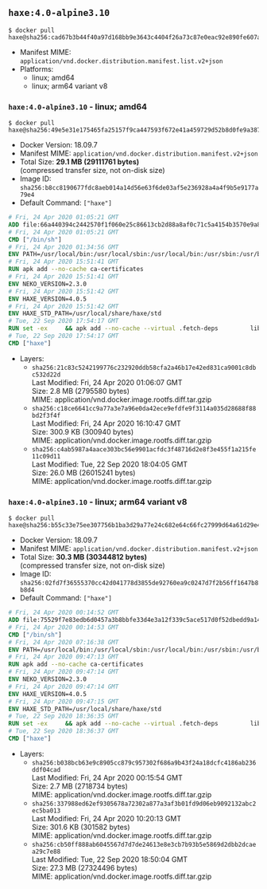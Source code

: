 ## `haxe:4.0-alpine3.10`

```console
$ docker pull haxe@sha256:cad67b3b44f40a97d168bb9e3643c4404f26a73c87e0eac92e890fe607aa4359
```

-	Manifest MIME: `application/vnd.docker.distribution.manifest.list.v2+json`
-	Platforms:
	-	linux; amd64
	-	linux; arm64 variant v8

### `haxe:4.0-alpine3.10` - linux; amd64

```console
$ docker pull haxe@sha256:49e5e31e175465fa25157f9ca447593f672e41a459729d52b8d0fe9a3877c55b
```

-	Docker Version: 18.09.7
-	Manifest MIME: `application/vnd.docker.distribution.manifest.v2+json`
-	Total Size: **29.1 MB (29111761 bytes)**  
	(compressed transfer size, not on-disk size)
-	Image ID: `sha256:b8cc8190677fdc8aeb014a14d56e63f6de03af5e236928a4a4f9b5e9177a79e4`
-	Default Command: `["haxe"]`

```dockerfile
# Fri, 24 Apr 2020 01:05:21 GMT
ADD file:66a440394c2442570f1f060e25c86613cb2d88a8af0c71c5a4154b3570e9a805 in / 
# Fri, 24 Apr 2020 01:05:21 GMT
CMD ["/bin/sh"]
# Fri, 24 Apr 2020 01:34:56 GMT
ENV PATH=/usr/local/bin:/usr/local/sbin:/usr/local/bin:/usr/sbin:/usr/bin:/sbin:/bin
# Fri, 24 Apr 2020 15:51:41 GMT
RUN apk add --no-cache ca-certificates
# Fri, 24 Apr 2020 15:51:41 GMT
ENV NEKO_VERSION=2.3.0
# Fri, 24 Apr 2020 15:51:42 GMT
ENV HAXE_VERSION=4.0.5
# Fri, 24 Apr 2020 15:51:42 GMT
ENV HAXE_STD_PATH=/usr/local/share/haxe/std
# Tue, 22 Sep 2020 17:54:17 GMT
RUN set -ex 	&& apk add --no-cache --virtual .fetch-deps 		libressl 		tar 		git 		&& wget -O neko.tar.gz "https://github.com/HaxeFoundation/neko/archive/v2-3-0/neko-2.3.0.tar.gz" 	&& echo "850e7e317bdaf24ed652efeff89c1cb21380ca19f20e68a296c84f6bad4ee995 *neko.tar.gz" | sha256sum -c - 	&& mkdir -p /usr/src/neko 	&& tar -xC /usr/src/neko --strip-components=1 -f neko.tar.gz 	&& rm neko.tar.gz 	&& apk add --no-cache --virtual .neko-build-deps 		apache2-dev 		cmake 		gc-dev 		gcc 		gtk+2.0-dev 		libc-dev 		linux-headers 		mariadb-dev 		mbedtls-dev 		ninja 		sqlite-dev 	&& cd /usr/src/neko 	&& cmake -GNinja -DNEKO_JIT_DISABLE=ON -DRELOCATABLE=OFF -DRUN_LDCONFIG=OFF . 	&& ninja 	&& ninja install 		&& git clone --recursive --depth 1 --branch 4.0.5 "https://github.com/HaxeFoundation/haxe.git" /usr/src/haxe 	&& cd /usr/src/haxe 	&& mkdir -p $HAXE_STD_PATH 	&& cp -r std/* $HAXE_STD_PATH 	&& apk add --no-cache --virtual .haxe-build-deps 		pcre-dev 		zlib-dev 		mbedtls-dev 		make 				opam 		aspcud 		m4 		unzip 		patch 		musl-dev 						ocaml-compiler-libs 		ocaml-ocamldoc 				&& opam init --compiler=4.11.0 --disable-sandboxing 	&& eval $(opam env) 	&& opam pin add haxe . --no-action 	&& opam install haxe --deps-only --yes 	&& make 	&& eval $(opam env --revert) 		&& mkdir -p /usr/local/bin 	&& cp haxe haxelib /usr/local/bin 	&& mkdir -p /haxelib 	&& cd / && haxelib setup /haxelib 		&& runDeps="$( 		scanelf --needed --nobanner --recursive /usr/local 			| awk '{ gsub(/,/, "\nso:", $2); print "so:" $2 }' 			| sort -u 			| xargs -r apk info --installed 			| sort -u 	)" 	&& apk add --virtual .haxe-rundeps $runDeps 	&& apk del .fetch-deps .neko-build-deps .haxe-build-deps 		&& rm -rf ~/.opam 		&& rm -rf /usr/src/neko /usr/src/haxe
# Tue, 22 Sep 2020 17:54:17 GMT
CMD ["haxe"]
```

-	Layers:
	-	`sha256:21c83c5242199776c232920ddb58cfa2a46b17e42ed831ca9001c8dbc532d22d`  
		Last Modified: Fri, 24 Apr 2020 01:06:07 GMT  
		Size: 2.8 MB (2795580 bytes)  
		MIME: application/vnd.docker.image.rootfs.diff.tar.gzip
	-	`sha256:c18ce6641cc9a77a3e7a96e0da42ece9efdfe9f3114a035d28688f88bd2f3f4f`  
		Last Modified: Fri, 24 Apr 2020 16:10:47 GMT  
		Size: 300.9 KB (300940 bytes)  
		MIME: application/vnd.docker.image.rootfs.diff.tar.gzip
	-	`sha256:c4ab5987a4aace303bc56e9901acfdc3f48716d2e8f3e455f1a215fe11c09d11`  
		Last Modified: Tue, 22 Sep 2020 18:04:05 GMT  
		Size: 26.0 MB (26015241 bytes)  
		MIME: application/vnd.docker.image.rootfs.diff.tar.gzip

### `haxe:4.0-alpine3.10` - linux; arm64 variant v8

```console
$ docker pull haxe@sha256:b55c33e75ee307756b1ba3d29a77e24c682e64c66fc27999d64a61d29e440c93
```

-	Docker Version: 18.09.7
-	Manifest MIME: `application/vnd.docker.distribution.manifest.v2+json`
-	Total Size: **30.3 MB (30344812 bytes)**  
	(compressed transfer size, not on-disk size)
-	Image ID: `sha256:02fd7f36555370cc42d041778d3855de92760ea9c0247d7f2b56ff1647b8b8d4`
-	Default Command: `["haxe"]`

```dockerfile
# Fri, 24 Apr 2020 00:14:52 GMT
ADD file:75529f7e83edb6d0457a3b8bbfe33d4e3a12f339c5ace517d0f52dbedd9a146b in / 
# Fri, 24 Apr 2020 00:14:53 GMT
CMD ["/bin/sh"]
# Fri, 24 Apr 2020 07:16:38 GMT
ENV PATH=/usr/local/bin:/usr/local/sbin:/usr/local/bin:/usr/sbin:/usr/bin:/sbin:/bin
# Fri, 24 Apr 2020 09:47:13 GMT
RUN apk add --no-cache ca-certificates
# Fri, 24 Apr 2020 09:47:14 GMT
ENV NEKO_VERSION=2.3.0
# Fri, 24 Apr 2020 09:47:14 GMT
ENV HAXE_VERSION=4.0.5
# Fri, 24 Apr 2020 09:47:15 GMT
ENV HAXE_STD_PATH=/usr/local/share/haxe/std
# Tue, 22 Sep 2020 18:36:35 GMT
RUN set -ex 	&& apk add --no-cache --virtual .fetch-deps 		libressl 		tar 		git 		&& wget -O neko.tar.gz "https://github.com/HaxeFoundation/neko/archive/v2-3-0/neko-2.3.0.tar.gz" 	&& echo "850e7e317bdaf24ed652efeff89c1cb21380ca19f20e68a296c84f6bad4ee995 *neko.tar.gz" | sha256sum -c - 	&& mkdir -p /usr/src/neko 	&& tar -xC /usr/src/neko --strip-components=1 -f neko.tar.gz 	&& rm neko.tar.gz 	&& apk add --no-cache --virtual .neko-build-deps 		apache2-dev 		cmake 		gc-dev 		gcc 		gtk+2.0-dev 		libc-dev 		linux-headers 		mariadb-dev 		mbedtls-dev 		ninja 		sqlite-dev 	&& cd /usr/src/neko 	&& cmake -GNinja -DNEKO_JIT_DISABLE=ON -DRELOCATABLE=OFF -DRUN_LDCONFIG=OFF . 	&& ninja 	&& ninja install 		&& git clone --recursive --depth 1 --branch 4.0.5 "https://github.com/HaxeFoundation/haxe.git" /usr/src/haxe 	&& cd /usr/src/haxe 	&& mkdir -p $HAXE_STD_PATH 	&& cp -r std/* $HAXE_STD_PATH 	&& apk add --no-cache --virtual .haxe-build-deps 		pcre-dev 		zlib-dev 		mbedtls-dev 		make 				opam 		aspcud 		m4 		unzip 		patch 		musl-dev 						ocaml-compiler-libs 		ocaml-ocamldoc 				&& opam init --compiler=4.11.0 --disable-sandboxing 	&& eval $(opam env) 	&& opam pin add haxe . --no-action 	&& opam install haxe --deps-only --yes 	&& make 	&& eval $(opam env --revert) 		&& mkdir -p /usr/local/bin 	&& cp haxe haxelib /usr/local/bin 	&& mkdir -p /haxelib 	&& cd / && haxelib setup /haxelib 		&& runDeps="$( 		scanelf --needed --nobanner --recursive /usr/local 			| awk '{ gsub(/,/, "\nso:", $2); print "so:" $2 }' 			| sort -u 			| xargs -r apk info --installed 			| sort -u 	)" 	&& apk add --virtual .haxe-rundeps $runDeps 	&& apk del .fetch-deps .neko-build-deps .haxe-build-deps 		&& rm -rf ~/.opam 		&& rm -rf /usr/src/neko /usr/src/haxe
# Tue, 22 Sep 2020 18:36:37 GMT
CMD ["haxe"]
```

-	Layers:
	-	`sha256:b038bcb63e9c8905cc879c957302f686a9b43f24a18dcfc4186ab236ddf04cad`  
		Last Modified: Fri, 24 Apr 2020 00:15:54 GMT  
		Size: 2.7 MB (2718734 bytes)  
		MIME: application/vnd.docker.image.rootfs.diff.tar.gzip
	-	`sha256:337988ed62ef9305678a72302a877a3af3b01fd9d06eb9092132abc2ec5ba013`  
		Last Modified: Fri, 24 Apr 2020 10:20:13 GMT  
		Size: 301.6 KB (301582 bytes)  
		MIME: application/vnd.docker.image.rootfs.diff.tar.gzip
	-	`sha256:cb50ff888ab6045567d7d7de24613e8e3cb7b93b5e5869d2dbb2dcaea29c7e88`  
		Last Modified: Tue, 22 Sep 2020 18:50:04 GMT  
		Size: 27.3 MB (27324496 bytes)  
		MIME: application/vnd.docker.image.rootfs.diff.tar.gzip
